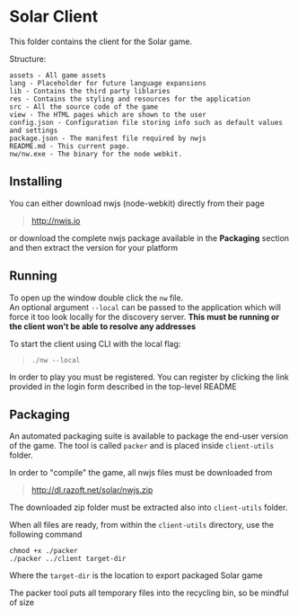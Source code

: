 # Solar Client #
This folder contains the client for the Solar game.

Structure:
```
assets - All game assets
lang - Placeholder for future language expansions
lib - Contains the third party liblaries
res - Contains the styling and resources for the application
src - All the source code of the game
view - The HTML pages which are shown to the user
config.json - Configuration file storing info such as default values and settings
package.json - The manifest file required by nwjs
README.md - This current page.
nw/nw.exe - The binary for the node webkit.
```

## Installing ##
You can either download nwjs (node-webkit) directly from their page
> http://nwjs.io

or download the complete nwjs package available in the **Packaging** section and then extract the version for your platform


## Running ##
To open up the window double click the `nw` file.  
An optional argument `--local` can be passed to the application which will force
it too look locally for the discovery server. __This must be running
or the client won't be able to resolve any addresses__

To start the client using CLI with the local flag:
> `./nw --local`

In order to play you must be registered. You can register by clicking the link
provided in the login form described in the top-level README

## Packaging ##
An automated packaging suite is available to package the end-user version of the game.
The tool is called `packer` and is placed inside `client-utils` folder.

In order to "compile" the game, all nwjs files must be downloaded from
> http://dl.razoft.net/solar/nwjs.zip

The downloaded zip folder must be extracted also into `client-utils` folder.

When all files are ready, from within the `client-utils` directory, use the following command

```
chmod +x ./packer
./packer ../client target-dir
```
Where the `target-dir` is the location to export packaged Solar game

The packer tool puts all temporary files into the recycling bin, so be mindful of size
